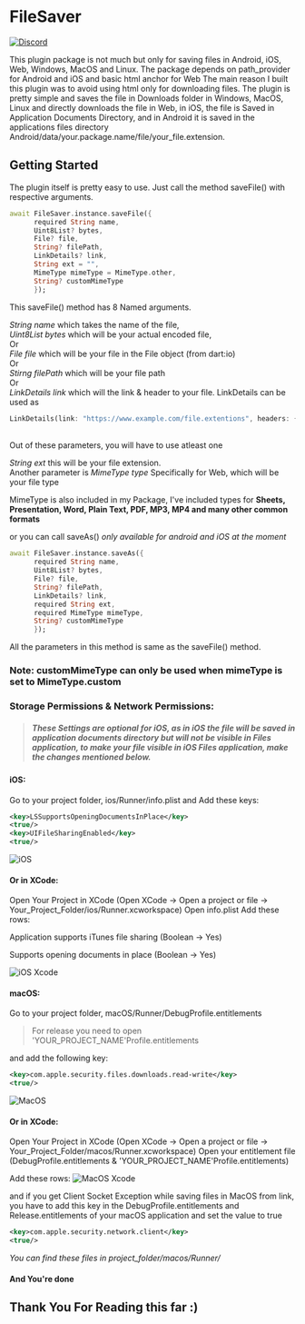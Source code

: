 # FileSaver
[![Discord](https://www.incrediblezayed.com/file_saver_discord.png)](https://discord.gg/9VZ97ZV2)


This plugin package is not much but only for saving files in Android, iOS, Web, Windows, MacOS and Linux. The package
depends on path_provider for Android and iOS and basic html anchor for Web The main reason I built this plugin was to
avoid using html only for downloading files. The plugin is pretty simple and saves the file in Downloads folder in
Windows, MacOS, Linux and directly downloads the file in Web, in iOS, the file is Saved in Application
Documents Directory, and in Android it is saved in the applications files directory Android/data/your.package.name/file/your_file.extension.

## Getting Started

The plugin itself is pretty easy to use. Just call the method saveFile() with respective arguments.

```dart
await FileSaver.instance.saveFile({
      required String name,
      Uint8List? bytes,
      File? file,
      String? filePath,
      LinkDetails? link,
      String ext = "",
      MimeType mimeType = MimeType.other,
      String? customMimeType
      });
```

This saveFile() method has 8 Named arguments.

_String name_ which takes the name of the file,\
_Uint8List bytes_ which will be your actual encoded file,\
Or\
_File file_ which will be your file in the File object (from dart:io)\
Or\
_Stirng filePath_ which will be your file path\
Or\
_LinkDetails link_ which will the link & header to your file. LinkDetails can be used as 
```dart
LinkDetails(link: "https://www.example.com/file.extentions", headers: {"your-header-key": "you-header-value"})
```
\
Out of these parameters, you will have to use atleast one

_String ext_ this will be your file extension.\
Another parameter is _MimeType type_ Specifically for Web, which will be your file
type

MimeType is also included in my Package, I've included types for **Sheets, Presentation, Word, Plain Text, PDF,
MP3, MP4 and many other common formats**

or you can call saveAs() _only available for android and iOS at the moment_

```dart
await FileSaver.instance.saveAs({
      required String name,
      Uint8List? bytes,
      File? file,
      String? filePath,
      LinkDetails? link,
      required String ext,
      required MimeType mimeType,
      String? customMimeType
      });
```

All the parameters in this method is same as the saveFile() method.

### Note: customMimeType can only be used when mimeType is set to MimeType.custom

### Storage Permissions & Network Permissions:

> ##### _These Settings are optional for iOS, as in iOS the file will be saved in application documents directory but will not be visible in Files application, to make your file visible in iOS Files application, make the changes mentioned below._

#### iOS:

Go to your project folder, ios/Runner/info.plist and Add these keys:

```xml
<key>LSSupportsOpeningDocumentsInPlace</key>
<true/>
<key>UIFileSharingEnabled</key>
<true/>
```

![iOS](https://raw.githubusercontent.com/incrediblezayed/file_saver/main/images/ios.png)

#### Or in XCode:

Open Your Project in XCode (Open XCode -> Open a project or file -> Your_Project_Folder/ios/Runner.xcworkspace)
Open info.plist Add these rows:

Application supports iTunes file sharing (Boolean -> Yes)

Supports opening documents in place (Boolean -> Yes)

![iOS Xcode](https://raw.githubusercontent.com/incrediblezayed/file_saver/main/images/iOSXcode.png)

#### macOS:

Go to your project folder, macOS/Runner/DebugProfile.entitlements

> For release you need to open 'YOUR_PROJECT_NAME'Profile.entitlements

and add the following key:

```xml
<key>com.apple.security.files.downloads.read-write</key>
<true/>
```

![MacOS](https://raw.githubusercontent.com/incrediblezayed/file_saver/main/images/macos.png)

#### Or in XCode:

Open Your Project in XCode (Open XCode -> Open a project or file -> Your_Project_Folder/macos/Runner.xcworkspace)
Open your entitlement file (DebugProfile.entitlements & 'YOUR_PROJECT_NAME'Profile.entitlements)

Add these rows:
![MacOS Xcode](https://raw.githubusercontent.com/incrediblezayed/file_saver/main/images/macOSXcode.png)

and if you get Client Socket Exception while saving files in MacOS from link,
you have to add this key in the DebugProfile.entitlements and Release.entitlements of your macOS application and set the value to true

```xml
<key>com.apple.security.network.client</key>
<true/>
```

*You can find these files in project_folder/macos/Runner/*

#### And You're done

## Thank You For Reading this far :)
